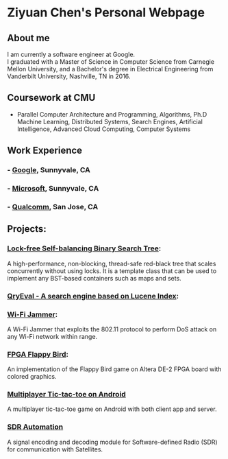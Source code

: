# Ziyuan Chen's Personal Webpage

## About me
I am currently a software engineer at Google.<br />
I graduated with a Master of Science in Computer Science from Carnegie Mellon University, and a Bachelor's degree in Electrical Engineering from Vanderbilt University, Nashville, TN in 2016.

## Coursework at CMU
- Parallel Computer Architecture and Programming, Algorithms, Ph.D Machine Learning, Distributed Systems, Search Engines, Artificial Intelligence, Advanced Cloud Computing, Computer Systems

## Work Experience
### - [Google](https://https://www.google.com/), Sunnyvale, CA
### - [Microsoft](https://www.microsoft.com/en-us/), Sunnyvale, CA
### - [Qualcomm](https://www.qualcomm.com/), San Jose, CA

## Projects:
### [Lock-free Self-balancing Binary Search Tree](https://sarandia.github.io/lockfreebst/):
A high-performance, non-blocking, thread-safe red-black tree that scales concurrently without using locks. It is a template class that can be used to implement any BST-based containers such as maps and sets.

### [QryEval - A search engine based on Lucene Index](https://github.com/sarandia/CMU-11642-Search-Engines):

### [Wi-Fi Jammer](https://github.com/sarandia/WiFi_Jammer):
A Wi-Fi Jammer that exploits the 802.11 protocol to perform DoS attack on any Wi-Fi network within range.

### [FPGA Flappy Bird](https://github.com/sarandia/FPGA_Flappy_Bird):
An implementation of the Flappy Bird game on Altera DE-2 FPGA board with colored graphics.

### [Multiplayer Tic-tac-toe on Android](https://github.com/sarandia/tictactoe)
A multiplayer tic-tac-toe game on Android with both client app and server.

### [SDR Automation](https://github.com/sarandia/SDR_flow_automation)
A signal encoding and decoding module for Software-defined Radio (SDR) for communication with Satellites.
